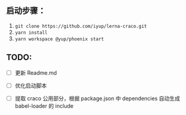 ## 启动步骤：

1. `git clone https://github.com/iyup/lerna-craco.git`
2. `yarn install`
3. `yarn workspace @yup/phoenix start`

## TODO:

- [ ] 更新 Readme.md

- [ ] 优化启动脚本
- [ ] 提取 craco 公用部分，根据 package.json 中 dependencies 自动生成 babel-loader 的 include

